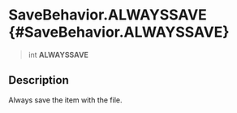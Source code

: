 SaveBehavior.ALWAYSSAVE {#SaveBehavior.ALWAYSSAVE}
=======================

> int **ALWAYSSAVE**

Description
-----------

Always save the item with the file.
